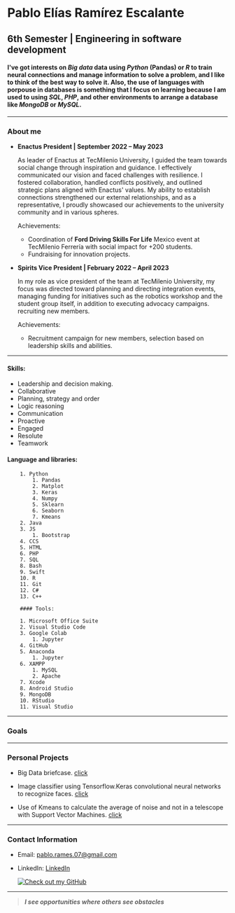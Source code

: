 
# Pablo Elías Ramírez Escalante

## 6th Semester | Engineering in software development

#### I've got interests on *Big data* data using *Python* (Pandas) or *R* to train neural connections and manage information to solve a problem, and I like to think of the best way to solve it. Also, the use of languages with porpouse in databases is something that I focus on learning because I am used to using *SQL*, *PHP*, and other environments to arrange a database like *MongoDB* or *MySQL*.
---

### About me

* **Enactus President | September 2022 – May 2023**

    As leader of Enactus at TecMilenio University, I guided the team towards social change through inspiration and guidance. I effectively communicated our vision and faced challenges with resilience. I fostered collaboration, handled conflicts positively, and outlined strategic plans aligned with Enactus' values. My ability to establish connections strengthened our external relationships, and as a representative, I proudly showcased our achievements to the university community and in various spheres.

    Achievements:

    * Coordination of **Ford Driving Skills For Life** Mexico event at TecMilenio Ferrería with social impact for +200 students.
    * Fundraising for innovation projects.

* **Spirits Vice President | February 2022 – April 2023**

    In my role as vice president of the team at TecMilenio University, my focus was directed toward planning and directing integration events, managing funding for initiatives such as the robotics workshop and the student group itself, in addition to executing advocacy campaigns. recruiting new members.

    Achievements:
    * Recruitment campaign for new members, selection based on leadership skills and abilities.

---

#### Skills:

- Leadership and decision making.
- Collaborative
- Planning, strategy and order
- Logic reasoning
- Communication
- Proactive
- Engaged
- Resolute
- Teamwork

#### Language and libraries:

        1. Python
            1. Pandas
            2. Matplot
            3. Keras
            4. Numpy
            5. Sklearn
            6. Seaborn
            7. Kmeans
        2. Java
        3. JS
            1. Bootstrap
        4. CCS
        5. HTML
        6. PHP
        7. SQL
        8. Bash
        9. Swift
        10. R
        11. Git
        12. C#
        13. C++

        #### Tools:
        
        1. Microsoft Office Suite
        2. Visual Studio Code
        3. Google Colab
            1. Jupyter
        4. GitHub
        5. Anaconda
            1. Jupyter
        6. XAMPP
            1. MySQL
            2. Apache
        7. Xcode
        8. Android Studio
        9. MongoDB
        10. RStudio
        11. Visual Studio

---

### Goals

---

### Personal Projects

* Big Data briefcase. [click](https://github.com/RE-Pablo/Portafolio-TecMilenio/tree/main)

* Image classifier using Tensorflow.Keras convolutional neural networks to recognize faces. [click](https://github.com/RE-Pablo/Portafolio-TecMilenio/blob/main/Aprendizaje_profundo_CNN_clasificacio%CC%81n_HPCSE_2023.ipynb)

* Use of Kmeans to calculate the average of noise and not in a telescope with Support Vector Machines. [click](https://github.com/RE-Pablo/Portafolio-TecMilenio/blob/main/Telescopio.ipynb)

---

### Contact Information

- Email: pablo.rames.07@gmail.com
- LinkedIn: [LinkedIn](https://www.linkedin.com/in/pabloeescalante/)

    [![Check out my GitHub](https://img.shields.io/badge/GitHub-RE--Pablo-black?style=for-the-badge&logo=github)](https://github.com/RE-Pablo)

---

> ***I see opportunities where others see obstacles***